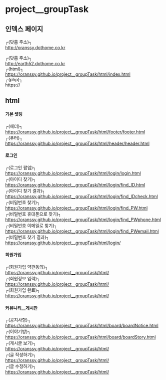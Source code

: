 # project__groupTask     

## 인덱스 페이지       

┌(닷홈 주소)┐     
http://oranssy.dothome.co.kr      









┌(닷홈 주소)┐     
http://earth52.dothome.co.kr      
┌(html)┐     
https://oranssy.github.io/project__groupTask/html/index.html      
┌(php)┐     
https://        

## html      

#### 기본 셋팅      
┌(헤더)┐     
https://oranssy.github.io/project__groupTask/html/footer/footer.html       
┌(푸터)┐     
https://oranssy.github.io/project__groupTask/html/header/header.html       

#### 로그인     
┌(로그인 팝업)┐     
https://oranssy.github.io/project__groupTask/html/login/login.html       
┌(아이디 찾기)┐      
https://oranssy.github.io/project__groupTask/html/login/find_ID.html         
┌(아이디 찾기 결과)┐      
https://oranssy.github.io/project__groupTask/html/login/find_IDcheck.html         
┌(비밀번호 찾기)┐     
https://oranssy.github.io/project__groupTask/html/login/find_PW.html         
┌(비밀번호 휴대폰으로 찾기)┐     
https://oranssy.github.io/project__groupTask/html/login/find_PWphone.html         
┌(비밀번호 이메일로 찾기)┐     
https://oranssy.github.io/project__groupTask/html/login/find_PWemail.html         
┌(비밀번호 찾기 결과)┐      
https://oranssy.github.io/project__groupTask/html/login/       

#### 회원가입       
┌(회원가입 약관동의)┐      
https://oranssy.github.io/project__groupTask/html/        
┌(회원정보 입력)┐      
https://oranssy.github.io/project__groupTask/html/        
┌(회원가입 완료)┐      
https://oranssy.github.io/project__groupTask/html/        

#### 커뮤니티__게시판     
┌(공지사항)┐      
https://oranssy.github.io/project__groupTask/html/board/boardNotice.html       
┌(이야기방)┐      
https://oranssy.github.io/project__groupTask/html/board/boardStory.html          
┌(게시글 보기)┐      
https://oranssy.github.io/project__groupTask/html/       
┌(글 작성하기)┐      
https://oranssy.github.io/project__groupTask/html/        
┌(글 수정하기)┐      
https://oranssy.github.io/project__groupTask/html/        
